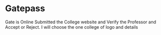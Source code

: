 # Gatepass
Gate is Online Submitted the College website and Verify the Professor and Accept or Reject. I will choose the one college of logo and details
